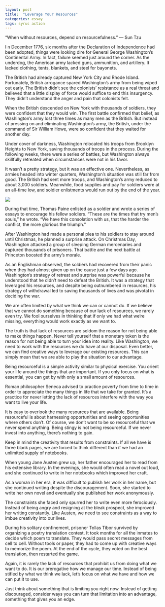 ```yaml
---
layout: post
title:  "Leverage Your Resources"
categories: essay
tags: syrus action
---
```


“When without resources, depend on resourcefulness.”
— Sun Tzu

I n December 1776, six months after the Declaration of Independence had been adopted, things were looking dire for General George Washington’s Continental Army. In fact, failure seemed just around the corner. As the underdog, the American army lacked guns, ammunition, and artillery. It lacked clothing, tents, blankets, and steel for bayonets.

The British had already captured New York City and Rhode Island. Fortunately, British arrogance spared Washington’s army from being wiped out early. The British didn’t see the colonists’ resistance as a real threat and believed that a little display of force would suffice to end this insurgency. They didn’t understand the anger and pain that colonists felt.

When the British descended on New York with thousands of soldiers, they were confident that they would win. The first battle confirmed that belief, as Washington’s army lost three times as many men as the British. But instead of pressing on and eliminating Washington’s army, the British, under the command of Sir William Howe, were so confident that they waited for another day.

Under cover of darkness, Washington relocated his troops from Brooklyn Heights to New York, saving thousands of troops in the process. During the following weeks, there were a series of battles, but Washington always skillfully retreated when circumstances were not in his favor.

It wasn’t a pretty strategy, but it was an effective one. Nevertheless, as armies headed into winter quarters, Washington’s situation was still far from good. The British had sent more troops, and Washington’s army reduced to about 3,000 soldiers. Meanwhile, food supplies and pay for soldiers were at an all-time low, and soldier enlistments would run out by the end of the year.

<img src="http://note.link.com.de/media/leverage-resources.jpg" />

During that time, Thomas Paine enlisted as a soldier and wrote a series of essays to encourage his fellow soldiers. “These are the times that try men’s souls,” he wrote. “We have this consolation with us, that the harder the conflict, the more glorious the triumph.”

After Washington had made a personal plea to his soldiers to stay around until Christmas, he planned a surprise attack. On Christmas Day, Washington attacked a group of sleeping German mercenaries and captured thousands of prisoners. That battle and the next battle at Princeton boosted the army’s morale.

As an Englishman observed, the soldiers had recovered from their panic when they had almost given up on the cause just a few days ago. Washington’s strategy of retreat and surprise was powerful because he understood that he didn’t need to defeat the British. It was a strategy that leveraged his resources, and despite being outnumbered in resources, his strategy of withdrawal led to saving thousands of lives and was pivotal in deciding the war.

We are often limited by what we think we can or cannot do. If we believe that we cannot do something because of our lack of resources, we rarely even try. We fool ourselves in thinking that if only we had what we’re missing, everything would work exactly as we want to.

The truth is that lack of resources are seldom the reason for not being able to make things happen. Never tell yourself that a monetary token is the reason for not being able to turn your idea into reality. Like Washington, we need to work with the resources we do have at our disposal. Even better, we can find creative ways to leverage our existing resources. This can simply mean that we are able to play the situation to our advantage.

Being resourceful is a simple activity similar to physical exercise. You orient your life around the things that are important. If you only focus on what is essential, you can get by with only a small amount of resources.

Roman philosopher Seneca advised to practice poverty from time to time in order to appreciate the many things in life that we take for granted. It’s a practice for never letting the lack of resources interfere with the way you want to live your life.

It is easy to overlook the many resources that are available. Being resourceful is about harnessing opportunities and seeing opportunities where others don’t. Of course, we don’t want to be so resourceful that we never spend anything. Being stingy is not being resourceful. If we never invest into anything, there’s nothing to gain.

Keep in mind the creativity that results from constraints. If all we have is three blank pages, we are forced to think different than if we had an unlimited supply of notebooks.

When young Jane Austen grew up, her father encouraged her to read from his extensive library. In the evenings, she would often read a novel out loud, and she continued to write in her notebooks which improved her craft.

As a woman in her era, it was difficult to publish her work in her name, but she continued writing despite the discouragement. Soon, she started to write her own novel and eventually she published her work anonymously.

The constraints she faced only spurred her to write even more ferociously. Instead of being angry and resigning at the bleak prospect, she improved her writing constantly. Like Austen, we need to see constraints as a way to imbue creativity into our lives.

During his solitary confinement, prisoner Tollas Tibor survived by organizing a poetry translation contest. It took months for all the inmates to decide which poem to translate. They would pass secret messages from cell to cell. Without tools or paper, they had to come up with creative ways to memorize the poem. At the end of the cycle, they voted on the best translation, then restarted the game.

Again, it is rarely the lack of resources that prohibit us from doing what we want to do. It is our prerogative how we manage our time. Instead of being stifled by what we think we lack, let’s focus on what we have and how we can put it to use.

Just think about something that is limiting you right now. Instead of getting discouraged, consider ways you can turn that limitation into an advantage, something that gives you an edge.